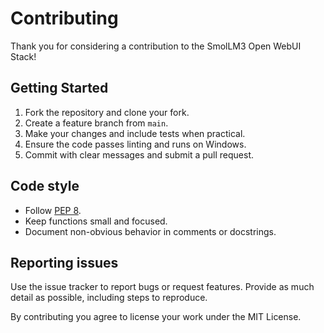 # Contributing

Thank you for considering a contribution to the SmolLM3 Open WebUI Stack!

## Getting Started
1. Fork the repository and clone your fork.
2. Create a feature branch from `main`.
3. Make your changes and include tests when practical.
4. Ensure the code passes linting and runs on Windows.
5. Commit with clear messages and submit a pull request.

## Code style
- Follow [PEP 8](https://peps.python.org/pep-0008/).
- Keep functions small and focused.
- Document non-obvious behavior in comments or docstrings.

## Reporting issues
Use the issue tracker to report bugs or request features. Provide as much detail as possible, including steps to reproduce.

By contributing you agree to license your work under the MIT License.
